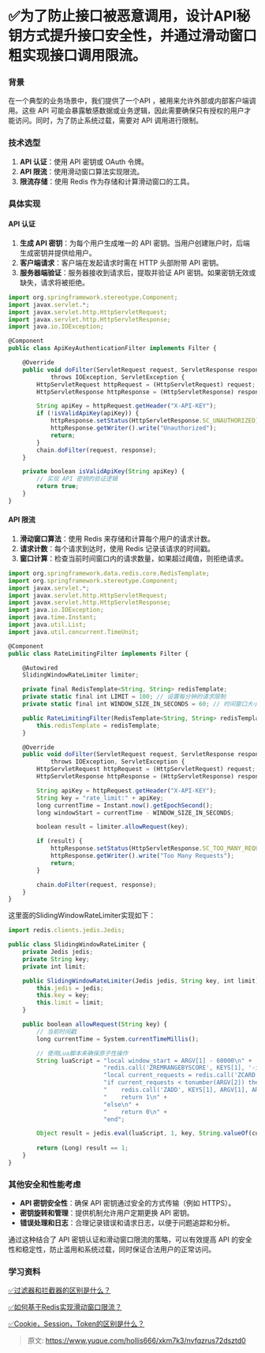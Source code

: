 # ✅为了防止接口被恶意调用，设计API秘钥方式提升接口安全性，并通过滑动窗口粗实现接口调用限流。

### 背景


在一个典型的业务场景中，我们提供了一个API ，被用来允许外部或内部客户端调用。这些 API 可能会暴露敏感数据或业务逻辑，因此需要确保只有授权的用户才能访问。同时，为了防止系统过载，需要对 API 调用进行限制。



### 技术选型


1. **API 认证**：使用 API 密钥或 OAuth 令牌。
2. **API 限流**：使用滑动窗口算法实现限流。
3. **限流存储**：使用 Redis 作为存储和计算滑动窗口的工具。



### 具体实现


#### API 认证


1. **生成 API 密钥**：为每个用户生成唯一的 API 密钥。当用户创建账户时，后端生成密钥并提供给用户。
2. **客户端请求**：客户端在发起请求时需在 HTTP 头部附带 API 密钥。
3. **服务器端验证**：服务器接收到请求后，提取并验证 API 密钥。如果密钥无效或缺失，请求将被拒绝。



```javascript
import org.springframework.stereotype.Component;
import javax.servlet.*;
import javax.servlet.http.HttpServletRequest;
import javax.servlet.http.HttpServletResponse;
import java.io.IOException;

@Component
public class ApiKeyAuthenticationFilter implements Filter {

    @Override
    public void doFilter(ServletRequest request, ServletResponse response, FilterChain chain)
            throws IOException, ServletException {
        HttpServletRequest httpRequest = (HttpServletRequest) request;
        HttpServletResponse httpResponse = (HttpServletResponse) response;

        String apiKey = httpRequest.getHeader("X-API-KEY");
        if (!isValidApiKey(apiKey)) {
            httpResponse.setStatus(HttpServletResponse.SC_UNAUTHORIZED);
            httpResponse.getWriter().write("Unauthorized");
            return;
        }
        chain.doFilter(request, response);
    }

    private boolean isValidApiKey(String apiKey) {
        // 实现 API 密钥的验证逻辑
        return true; 
    }
}

```



#### API 限流


1. **滑动窗口算法**：使用 Redis 来存储和计算每个用户的请求计数。
2. **请求计数**：每个请求到达时，使用 Redis 记录该请求的时间戳。
3. **窗口计算**：检查当前时间窗口内的请求数量，如果超过阈值，则拒绝请求。



```javascript
import org.springframework.data.redis.core.RedisTemplate;
import org.springframework.stereotype.Component;
import javax.servlet.*;
import javax.servlet.http.HttpServletRequest;
import javax.servlet.http.HttpServletResponse;
import java.io.IOException;
import java.time.Instant;
import java.util.List;
import java.util.concurrent.TimeUnit;

@Component
public class RateLimitingFilter implements Filter {

    @Autowired
    SlidingWindowRateLimiter limiter;

    private final RedisTemplate<String, String> redisTemplate;
    private static final int LIMIT = 100; // 设置每分钟的请求限制
    private static final int WINDOW_SIZE_IN_SECONDS = 60; // 时间窗口大小

    public RateLimitingFilter(RedisTemplate<String, String> redisTemplate) {
        this.redisTemplate = redisTemplate;
    }

    @Override
    public void doFilter(ServletRequest request, ServletResponse response, FilterChain chain)
            throws IOException, ServletException {
        HttpServletRequest httpRequest = (HttpServletRequest) request;
        HttpServletResponse httpResponse = (HttpServletResponse) response;

        String apiKey = httpRequest.getHeader("X-API-KEY");
        String key = "rate_limit:" + apiKey;
        long currentTime = Instant.now().getEpochSecond();
        long windowStart = currentTime - WINDOW_SIZE_IN_SECONDS;

        boolean result = limiter.allowRequest(key);

        if (result) {
            httpResponse.setStatus(HttpServletResponse.SC_TOO_MANY_REQUESTS);
            httpResponse.getWriter().write("Too Many Requests");
            return;
        }

        chain.doFilter(request, response);     
    }
}

```



这里面的SlidingWindowRateLimiter实现如下：



```javascript
import redis.clients.jedis.Jedis;

public class SlidingWindowRateLimiter {
    private Jedis jedis;
    private String key;
    private int limit;

    public SlidingWindowRateLimiter(Jedis jedis, String key, int limit) {
        this.jedis = jedis;
        this.key = key;
        this.limit = limit;
    }

    public boolean allowRequest(String key) {
        // 当前时间戳
        long currentTime = System.currentTimeMillis();

        // 使用Lua脚本来确保原子性操作
        String luaScript = "local window_start = ARGV[1] - 60000\n" +
                           "redis.call('ZREMRANGEBYSCORE', KEYS[1], '-inf', window_start)\n" +
                           "local current_requests = redis.call('ZCARD', KEYS[1])\n" +
                           "if current_requests < tonumber(ARGV[2]) then\n" +
                           "    redis.call('ZADD', KEYS[1], ARGV[1], ARGV[1])\n" +
                           "    return 1\n" +
                           "else\n" +
                           "    return 0\n" +
                           "end";

        Object result = jedis.eval(luaScript, 1, key, String.valueOf(currentTime), String.valueOf(limit));
        
        return (Long) result == 1;
    }
}

```



### 其他安全和性能考虑


+ **API 密钥安全性**：确保 API 密钥通过安全的方式传输（例如 HTTPS）。
+ **密钥旋转和管理**：提供机制允许用户定期更换 API 密钥。
+ **错误处理和日志**：合理记录错误和请求日志，以便于问题追踪和分析。



通过这种结合了 API 密钥认证和滑动窗口限流的策略，可以有效提高 API 的安全性和稳定性，防止滥用和系统过载，同时保证合法用户的正常访问。



### 学习资料


[✅过滤器和拦截器的区别是什么？](https://www.yuque.com/hollis666/xkm7k3/oo999uimvc6sxrob)



[✅如何基于Redis实现滑动窗口限流？](https://www.yuque.com/hollis666/xkm7k3/saoeievgraqwxgs1)



[✅Cookie，Session，Token的区别是什么？](https://www.yuque.com/hollis666/xkm7k3/chxc9y)



> 原文: <https://www.yuque.com/hollis666/xkm7k3/nvfqzrus72dsztd0>